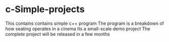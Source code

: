 # c-Simple-projects
This contains contains simple c++ program
The program is a breakdown of how seating operates in a cinema
Its a small-scale demo project
The complete project will be released in a few months
